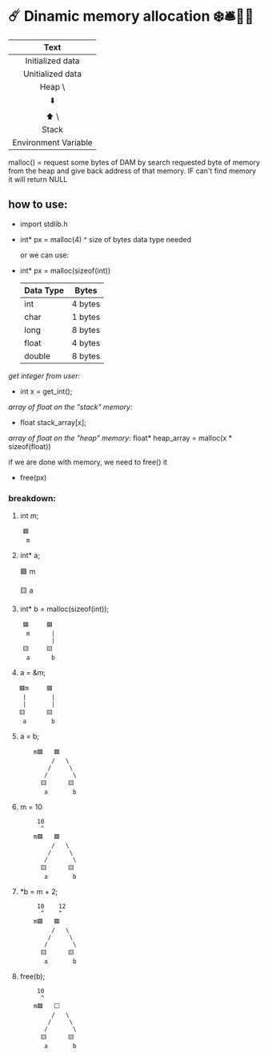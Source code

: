# ☄️ **Dinamic memory allocation** ❄️🛎️🏯🚨

|              Text               |
|:-------------------------------:|
|        Initialized data         |
|        Unitialized data         |
|              Heap               \
|               ⬇️               |
|               ⬆️                \
|             Stack               |
|      Environment Variable       |


malloc() = request some bytes of DAM by search requested byte of memory from the heap
            and give back address of that memory. IF can't find memory it will return
            NULL

## how to use:
- import stdlib.h

- int* px = malloc(4)
                   ^
                   size of bytes data type needed

  or we can use:
- int* px = malloc(sizeof(int))

    | Data Type    | Bytes         |
    | ------------ |:-------------:|
    | int          |  4 bytes      |
    | char         |  1 bytes      |
    | long         | 8 bytes       |
    | float        | 4 bytes       |
    | double       | 8 bytes       |

*get integer from user:*
- int x = get_int();

*array of float on the "stack" memory:*
- float stack_array[x];

*array of float on the "heap" memory:*
float* heap_array = malloc(x * sizeof(float))


 if we are done with memory, we need to free() it
- free(px)


### breakdown:

1. int m;
```
    🟩
     m
```

2. int* a;

     🟩
      m

     🟨
      a


3. int* b = malloc(sizeof(int));
```
    🟩     🟩
     m      |
            |
    🟨     🟨
     a      b
```
4. a = &m;
```
   🟩m     🟩
    |       |
    |       |
   🟨      🟨
    a       b
```
5. a = b;
```
       m🟩   🟩
            /   \
           /     \
          /       \
         🟨      🟨
          a       b
```
6. m = 10
```
        10
         ^
       m🟩   🟩
            /   \
           /     \
          /       \
         🟨      🟨
          a       b
```
7. *b = m + 2;
```
        10    12
         ^    ^
       m🟩   🟩
            /   \
           /     \
          /       \
         🟨      🟨
          a       b
```
8. free(b);
```
        10
         ^
       m🟩   ⬜
            /   \
           /     \
          /       \
         🟨      🟨
          a       b
```

